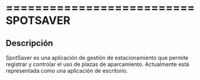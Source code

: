 ==========================
	      SPOTSAVER
==========================

## Descripción

SpotSaver es una aplicación de gestión de estacionamiento que permite registrar y controlar el uso de plazas de aparcamiento.
Actualmente está representada como una aplicación de escritorio.
